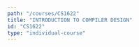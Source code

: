 ```yaml
---
path: "/courses/CS1622"
title: "INTRODUCTION TO COMPILER DESIGN"
id: "CS1622"
type: "individual-course"
---
```

